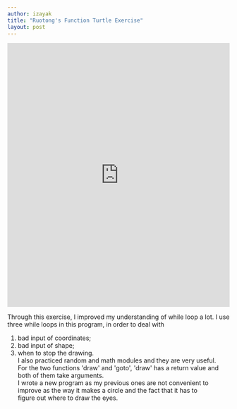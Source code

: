 ```yaml
---
author: izayak
title: "Ruotong's Function Turtle Exercise"
layout: post
---
```


<iframe src="https://trinket.io/embed/python/ec9fde7c73" width="100%" height="600" frameborder="0" marginwidth="0" marginheight="0" allowfullscreen></iframe>  

Through this exercise, I improved my understanding of while loop a lot. I use three while loops in this program, in order to deal with  
1) bad input of coordinates;  
2) bad input of shape;  
3) when to stop the drawing.  
I also practiced random and math modules and they are very useful.    
For the two functions 'draw' and 'goto', 'draw' has a return value and both of them take arguments.    
I wrote a new program as my previous ones are not convenient to improve as the way it makes a circle and the fact that it has to  
figure out where to draw the eyes.  
  


